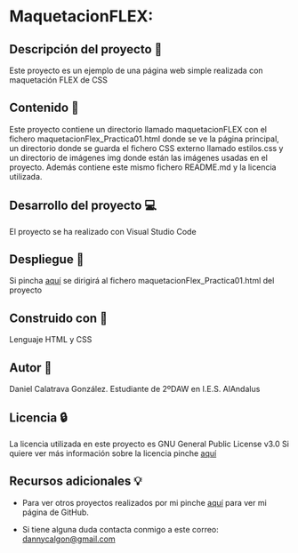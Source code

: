 # MaquetacionFLEX:

## Descripción del proyecto :page_facing_up:
Este proyecto es un ejemplo de una página web simple realizada con maquetación FLEX de CSS

## Contenido :file_folder:
Este proyecto contiene un directorio llamado maquetacionFLEX con el fichero maquetacionFlex_Practica01.html donde se ve la página principal, un directorio donde se guarda el fichero CSS externo llamado estilos.css y un directorio de imágenes img donde están las imágenes usadas en el proyecto. Además contiene este mismo fichero README.md y la licencia utilizada.

## Desarrollo del proyecto :computer:
El proyecto se ha realizado con Visual Studio Code

## Despliegue :telescope:
Si pincha [aquí](https://github.com/dancg/MaquetacionFLEX/blob/main/maquetacionFLEX/maquetacionFlex_Practica01.html) se dirigirá al fichero maquetacionFlex_Practica01.html del proyecto

## Construido con :hammer:
Lenguaje HTML y CSS

## Autor :boy:
Daniel Calatrava González. Estudiante de 2ºDAW en I.E.S. AlAndalus

## Licencia :lock:
La licencia utilizada en este proyecto es GNU General Public License v3.0
Si quiere ver más información sobre la licencia pinche [aquí](https://github.com/dancg/MaquetacionFLEX/blob/main/LICENSE)

## Recursos adicionales :bulb:
* Para ver otros proyectos realizados por mi pinche [aquí](https://github.com/dancg) para ver mi página de GitHub.

* Si tiene alguna duda contacta conmigo a este correo: dannycalgon@gmail.com
